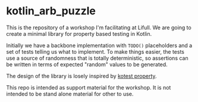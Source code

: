 # kotlin_arb_puzzle

This is the repository of a workshop I'm facilitating at Lifull. We are going to create a minimal library for property based testing in Kotlin.

Initially we have a backbone implementation with `TODO()` placeholders and a set of tests telling us what to implement. To make things easier, the tests use a 
source of randomness that is totally deterministic, so assertions can be written in terms of expected "random" values to be generated.

The design of the library is losely inspired by [kotest property](https://kotest.io/docs/proptest/property-based-testing.html).

This repo is intended as support material for the workshop. It is not intended to be stand alone material for other to use.
